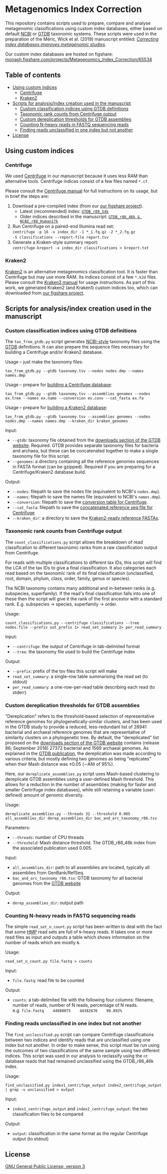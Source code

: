 # Metagenomics Index Correction

This repository contains scripts used to prepare, compare and analyse metagenomic classifications using custom index databases, either based on default [NCBI](https://www.ncbi.nlm.nih.gov/Taxonomy/Browser/wwwtax.cgi) or [GTDB](http://gtdb.ecogenomic.org/) taxonomic systems. These scripts were used in the preparation of the Méric, Wick et al. (2019) manuscript entitled: [_Correcting index databases improves metagenomic studies_](https://www.biorxiv.org/content/10.1101/712166v1).

Our custom index databases are hosted on figshare:<br>
[monash.figshare.com/projects/Metagenomics_Index_Correction/65534](https://monash.figshare.com/projects/Metagenomics_Index_Correction/65534)


## Table of contents

* [Using custom indices](#using-custom-indices)
  * [Centrifuge](#centrifuge)
  * [Kraken2](#kraken2)
* [Scripts for analysis/index creation used in the manuscript](#scripts-for-analysisindex-creation-used-in-the-manuscript)
  * [Custom classification indices using GTDB definitions](#custom-classification-indices-using-gtdb-definitions)
  * [Taxonomic rank counts from Centrifuge output](#taxonomic-rank-counts-from-centrifuge-output)
  * [Custom dereplication thresholds for GTDB assemblies](#custom-dereplication-thresholds-for-gtdb-assemblies)
  * [Counting N-heavy reads in FASTQ sequencing reads](#counting-n-heavy-reads-in-fastq-sequencing-reads)
  * [Finding reads unclassified in one index but not another](#finding-reads-unclassified-in-one-index-but-not-another)
* [License](#license)

## Using custom indices

### Centrifuge

We used [Centrifuge](http://www.ccb.jhu.edu/software/centrifuge/) in our manuscript because it uses less RAM than alternative tools. Centrifuge indices consist of a few files named `*.cf`.

Please consult the [Centrifuge manual](https://ccb.jhu.edu/software/centrifuge/manual.shtml) for full instructions on its usage, but in brief the steps are:

1. Download a pre-compiled index (from our [our figshare project](https://monash.figshare.com/projects/Metagenomics_Index_Correction/65534)).
    * Latest (recommended) index: [`GTDB_r89_54k`](https://monash.figshare.com/articles/GTDB_r89_54k/8956970) 
    * Older indices described in the manuscript: [`GTDB_r86_46k & NCBI_r88_Human17k`](https://monash.figshare.com/projects/Metagenomics_Index_Correction/65534) 
2. Run Centrifuge on a paired-end Illumina read set:<br>
`centrifuge -p 16 -x index_dir -1 *_1.fq.gz -2 *_2.fq.gz`<br>
`-S classifications --report-file report.tsv`
3. Generate a Kraken-style summary report:<br>
`centrifuge-kreport -x index_dir classifications > kreport.txt`


### Kraken2

[Kraken2](https://ccb.jhu.edu/software/kraken2/) is an alternative metagenomics classification tool. It is faster than Centrifuge but may use more RAM. Its indices consist of a few `*.k2d` files. Please consult the [Kraken2 manual](https://ccb.jhu.edu/software/kraken2/index.shtml?t=manual) for usage instructions. As part of this work, we generated Kraken2 (and Kraken1) custom indices too, which can downloaded from [our figshare project](https://monash.figshare.com/projects/Metagenomics_Index_Correction/65534).




## Scripts for analysis/index creation used in the manuscript

### Custom classification indices using GTDB definitions

The `tax_from_gtdb.py` script generates [NCBI-style](ftp://ftp.ncbi.nlm.nih.gov/pub/taxonomy/taxdump_readme.txt) taxonomy files using the [GTDB](http://gtdb.ecogenomic.org) definitions. It can also prepare the sequence files necessary for building a Centrifuge and/or Kraken2 database.

Usage – just make the taxonomy files:
```
tax_from_gtdb.py --gtdb taxonomy.tsv --nodes nodes.dmp --names names.dmp
```

Usage – prepare for [building a Centrifuge database](http://www.ccb.jhu.edu/software/centrifuge/manual.shtml#custom-database):
```
tax_from_gtdb.py --gtdb taxonomy.tsv --assemblies genomes --nodes ex.tree --names ex.name --conversion ex.conv --cat_fasta ex.fa
```

Usage – prepare for [building a Kraken2 database](https://ccb.jhu.edu/software/kraken2/index.shtml?t=manual#custom-databases):
```
tax_from_gtdb.py --gtdb taxonomy.tsv --assemblies genomes --nodes nodes.dmp --names names.dmp --kraken_dir kraken_genomes
```

Input:
* `--gtdb`: taxonomy file obtained from the [downloads section of the GTDB website](http://gtdb.ecogenomic.org/downloads). Required. GTDB provides separate taxonomy files for bacteria and archaea, but these can be concatenated together to make a single taxonomy file for this script.
* `--genomes`: a directory containing all the reference genomes sequences in FASTA format (can be gzipped). Required if you are preparing for a Centrifuge/Kraken2 database build.

Output:
* `--nodes`: filepath to save the nodes file (equivalent to NCBI's `nodes.dmp`).
* `--names`: filepath to save the names file (equivalent to NCBI's `names.dmp`).
* `--conversion`: filepath to save the [conversion table for Centrifuge](http://www.ccb.jhu.edu/software/centrifuge/manual.shtml#custom-database).
* `--cat_fasta`: filepath to save the [concatenated reference seq file for Centrifuge](http://www.ccb.jhu.edu/software/centrifuge/manual.shtml#custom-database)
* `--kraken_dir`: a directory to save the [Kraken2-ready reference FASTAs](https://ccb.jhu.edu/software/kraken2/index.shtml?t=manual#custom-databases).




### Taxonomic rank counts from Centrifuge output

The `count_classifications.py` script allows the breakdown of read classification to different taxonomic ranks from a raw classification output from Centrifuge. 

For reads with multiple classifications to different tax IDs, this script will find the LCA of the tax IDs to give a final classification. It also categories each read based on the taxonomic rank of its final classification (unclassified, root, domain, phylum, class, order, family, genus or species).

The NCBI taxonomy contains many additional and in-between ranks (e.g. subspecies, superfamily). If the read's final classification falls into one of these then the script will give it the rank of the first ancestor with a standard rank. E.g. subspecies -> species, superfamily -> order.

Usage:
```
count_classifications.py --centrifuge classifications --tree nodes.file --prefix out_prefix 1> read_set_summary 2> per_read_summary
```

Input:
* `--centrifuge`: the output of Centrifuge in tab-delimited format
* `--tree`: the taxonomy file used to build the Centrifuge index

Output:
  * `--prefix`: prefix of the tsv files this script will make
  * `read_set_summary`: a single-row table summarising the read set (to stdout)
  * `per_read_summary`: a one-row-per-read table describing each read (to stderr)


### Custom dereplication thresholds for GTDB assemblies

"Dereplication" refers to the threshold-based selection of representative reference genomes for phylogenetically-similar clusters, and has been used in the GTDB study to provide a reduced, less-redundant list of 28941 bacterial and archaeal reference genomes that are representative of similarity clusters on a phylogenetic tree. By default, the "dereplicated" list proposed on the [downloads section of the GTDB website](http://gtdb.ecogenomic.org/downloads) contains (release 86; September 2018) 27372 bacterial and 1569 archaeal genomes. As explained in the [GTDB publication](https://www.nature.com/articles/nbt.4229), the dereplication was made according to various criteria, but mostly defining two genomes as being "replicates" when their Mash distance was ≤0.05 (∼ANI of 95%).

Here, our `dereplicate_assemblies.py` script uses Mash-based clustering to dereplicate GTDB assemblies using a user-defined Mash threshold. This allows for a reduction in the number of assemblies (making for faster and smaller Centrifuge index databases), while still retaining a variable (user-defined) amount of genomic diversity.

Usage:
```
dereplicate_assemblies.py --threads 32 --threshold 0.005 all_assemblies_dir derep_assemblies_dir bac_and_arc_taxonomy_r86.tsv
```

Parameters:
* `--threads`: number of CPU threads
* `--threshold`: Mash distance threshold. The GTDB_r86_46k index from the associated publication used 0.005.

Input:
* `all_assemblies_dir`: path to all assemblies are located, typically all assemblies from GenBank/RefSeq.
* `bac_and_arc_taxonomy_r86.tsv`: GTDB taxonomy for all bacterial genomes from the [GTDB website](http://gtdb.ecogenomic.org/downloads)

Output:
* `derep_assemblies_dir`: output path


### Counting N-heavy reads in FASTQ sequencing reads

The simple `read_set_n_count.py` script has been written to deal with the fact that some [HMP](https://hmpdacc.org/) read sets are full of `N`-heavy reads. It takes one or more read files as input and outputs a table which shows information on the number of reads which are mostly `N`.

Usage:
```
read_set_n_count.py file.fastq > counts
```
Input:
* `file.fastq`: read file to be counted

Output: 
* `counts`: a tab-delimited file with the following four columns: filename, number of reads, number of N reads, percentage of N reads.<br>
e.g. `file.fastq    44880075    44382676    98.892%`


### Finding reads unclassified in one index but not another

The `find_unclassified.py` script can compare Centrifuge classifications between two indices and identify reads that are unclassified using one index but not another. In order to make sense, this script must be run using the outcomes of two classifications of the same sample using two different indices. This script was used in our analysis to reclassify using the `nt` database reads that had remained unclassified using the GTDB_r86_46k index.

Usage:
```
find_unclassified.py index1_centrifuge_output index2_centrifuge_output | grep -v unclassified > output
```
Input:
* `index1_centrifuge_output` and `index2_centrifuge_output`: the two classification files to be compared

Output:
* `output`: classification in the same format as the regular Centrifuge output (to stdout)



## License

[GNU General Public License, version 3](https://www.gnu.org/licenses/gpl-3.0.html)
